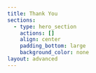 ```yaml
---
title: Thank You
sections:
  - type: hero_section
    actions: []
    align: center
    padding_bottom: large
    background_color: none
layout: advanced
---
```


